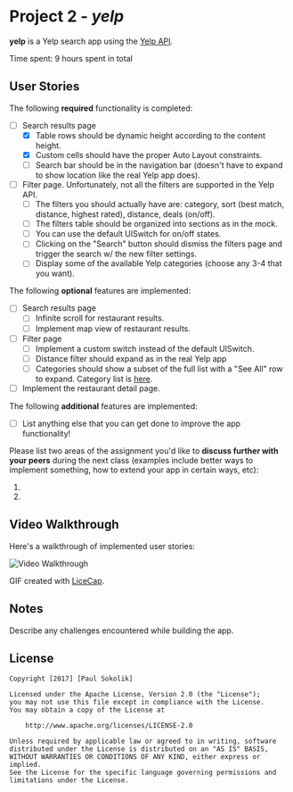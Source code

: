 # Project 2 - *yelp*

**yelp** is a Yelp search app using the [Yelp API](http://www.yelp.com/developers/documentation/v2/search_api).

Time spent: 9 hours spent in total

## User Stories

The following **required** functionality is completed:

- [ ] Search results page
   - [X] Table rows should be dynamic height according to the content height.
   - [X] Custom cells should have the proper Auto Layout constraints.
   - [ ] Search bar should be in the navigation bar (doesn't have to expand to show location like the real Yelp app does).
- [ ] Filter page. Unfortunately, not all the filters are supported in the Yelp API.
   - [ ] The filters you should actually have are: category, sort (best match, distance, highest rated), distance, deals (on/off).
   - [ ] The filters table should be organized into sections as in the mock.
   - [ ] You can use the default UISwitch for on/off states.
   - [ ] Clicking on the "Search" button should dismiss the filters page and trigger the search w/ the new filter settings.
   - [ ] Display some of the available Yelp categories (choose any 3-4 that you want).

The following **optional** features are implemented:

- [ ] Search results page
   - [ ] Infinite scroll for restaurant results.
   - [ ] Implement map view of restaurant results.
- [ ] Filter page
   - [ ] Implement a custom switch instead of the default UISwitch.
   - [ ] Distance filter should expand as in the real Yelp app
   - [ ] Categories should show a subset of the full list with a "See All" row to expand. Category list is [here](http://www.yelp.com/developers/documentation/category_list).
- [ ] Implement the restaurant detail page.

The following **additional** features are implemented:

- [ ] List anything else that you can get done to improve the app functionality!

Please list two areas of the assignment you'd like to **discuss further with your peers** during the next class (examples include better ways to implement something, how to extend your app in certain ways, etc):

1.
2.

## Video Walkthrough

Here's a walkthrough of implemented user stories:

<img src='http://i.imgur.com/link/to/your/gif/file.gif' title='Video Walkthrough' width='' alt='Video Walkthrough' />

GIF created with [LiceCap](http://www.cockos.com/licecap/).

## Notes

Describe any challenges encountered while building the app.

## License

    Copyright [2017] [Paul Sokolik]

    Licensed under the Apache License, Version 2.0 (the "License");
    you may not use this file except in compliance with the License.
    You may obtain a copy of the License at

        http://www.apache.org/licenses/LICENSE-2.0

    Unless required by applicable law or agreed to in writing, software
    distributed under the License is distributed on an "AS IS" BASIS,
    WITHOUT WARRANTIES OR CONDITIONS OF ANY KIND, either express or implied.
    See the License for the specific language governing permissions and
    limitations under the License.
